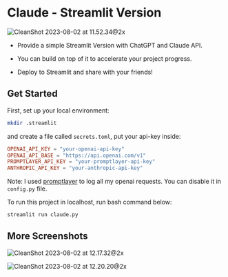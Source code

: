 # Claude - Streamlit Version
![CleanShot 2023-08-02 at 11.52.34@2x](https://p.ipic.vip/205jcl.png)

- Provide a simple Streamlit Version with ChatGPT and Claude API.

- You can build on top of it to accelerate your project progress.

- Deploy to Streamlit and share with your friends!

## Get Started

First, set up your local environment:

```bash
mkdir .streamlit
```

and create a file called `secrets.toml`, put your api-key inside:

```toml
OPENAI_API_KEY = "your-openai-api-key"
OPENAI_API_BASE = "https://api.openai.com/v1"
PROMPTLAYER_API_KEY = "your-promptlayer-api-key"
ANTHROPIC_API_KEY = "your-anthropic-api-key"
```

Note: I used [promptlayer](https://promptlayer.com) to log all my openai requests. You can disable it in `config.py` file.

To run this project in localhost, run bash command below:

```bash
streamlit run claude.py
```

## More Screenshots

![CleanShot 2023-08-02 at 12.17.32@2x](https://p.ipic.vip/a2bxfw.png)

![CleanShot 2023-08-02 at 12.20.20@2x](https://p.ipic.vip/3j47s1.png)

